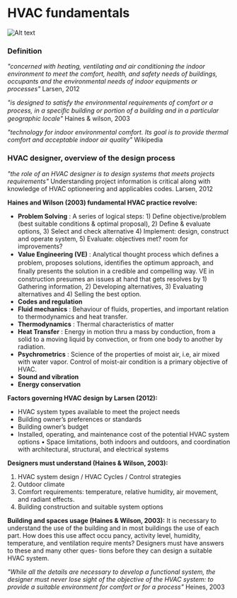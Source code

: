 # HVAC fundamentals
![Alt text](/home/jose/repos/hvac-practice/static/1024px-Refrigeration_PV_diagram.svg.png?raw=true "PV Chart")
### Definition 
_"concerned with heating, ventilating and air conditioning the indoor environment to meet the comfort, health, and safety needs of buildings, occupants and the 
environmental needs of indoor equipments or processes"_ Larsen, 2012

_"is designed to satisfy the environmental requirements of comfort or a process, in a speciﬁc building or portion of a building and in a particular geographic
locale"_ Haines & wilson, 2003

_"technology for indoor environmental comfort. Its goal is to provide thermal comfort and acceptable indoor air quality"_ Wikipedia

### HVAC designer, overview of the design process
_"the role of an HVAC designer is to design systems that meets projects requirements"_ Understanding project information is critical along with knowledge of HVAC
optioneering and applicables codes. Larsen, 2012

**Haines and Wilson (2003) fundamental HVAC practice revolve:**
* **Problem Solving**
: A series of logical steps: 1) Define objective/problem (best suitable conditions & optimal proposal), 2) Define & evaluate options, 3) Select and check alternative 4) Implement: design, construct and operate system, 5) Evaluate: objectives met? room for improvements? 
* **Value Engineering (VE)**
: Analytical thought process which deﬁnes a problem, proposes solutions, identiﬁes the optimum approach, and ﬁnally presents the solution in a credible and compelling
 way. VE in construction presumes an issues at hand that gets resolves by 1) Gathering information, 2) Developing alternatives, 3) Evaluating alternatives and 4) Selling the best option.
* **Codes and regulation**
* **Fluid mechanics**
: Behaviour of fluids, properties, and important relation to thermodynamics and heat transfer.
* **Thermodynamics**
: Thermal characteristics of matter 
* **Heat Transfer**
: Energy in motion thru a mass by conduction, from a solid to a moving liquid by convection, or from one body to another by radiation. 
* **Psychrometrics**
: Science of the properties of moist air, i.e, air mixed with water vapor. Control of moist-air condition is a primary objective of HVAC.
* **Sound and vibration** 
* **Energy conservation**

**Factors governing HVAC design by Larsen (2012):**
* HVAC system types available to meet the project needs
* Building owner’s preferences or standards
* Building owner’s budget
* Installed, operating, and maintenance cost of the potential HVAC system options
• Space limitations, both indoors and outdoors, and coordination with architectural, structural, and electrical systems

**Designers must understand (Haines & Wilson, 2003):** 
1. HVAC system design / HVAC Cycles / Control strategies
2. Outdoor climate
3. Comfort requirements: temperature, relative humidity, air movement, and radiant effects. 
4. Building construction and suitable system options

**Building and spaces usage (Haines & Wilson, 2003):**
It is necessary to understand the use of the building and in
most buildings the use of each part. How does this use affect occu
pancy, activity level, humidity, temperature, and ventilation require
ments? Designers must have answers to these and many other ques-
tions before they can design a suitable HVAC system.

_"While all the details
are necessary to develop a functional system, the designer must never
lose sight of the objective of the HVAC system: to provide a suitable
environment for comfort or for a process"_ Heines, 2003



